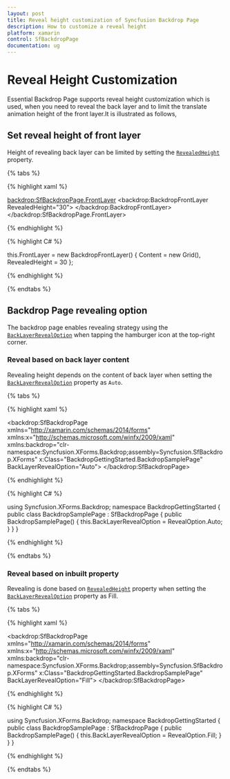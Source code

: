 ```yaml
---
layout: post
title: Reveal height customization of Syncfusion Backdrop Page
description: How to customize a reveal height
platform: xamarin
control: SfBackdropPage
documentation: ug
---
```


# Reveal Height Customization

Essential Backdrop Page supports reveal height customization which is used, when you need to reveal the back layer and to limit the translate animation height of the front layer.It is illustrated as follows,

## Set reveal height of front layer

Height of revealing back layer can be limited by setting the [`RevealedHeight`](https://help.syncfusion.com/cr/xamarin/Syncfusion.SfBackdrop.XForms~Syncfusion.XForms.Backdrop.SfBackdropPage~BackLayerRevealOption.html) property.

{% tabs %} 

{% highlight xaml %} 

<backdrop:SfBackdropPage.FrontLayer>
        <backdrop:BackdropFrontLayer RevealedHeight="30">
            <Grid />
        </backdrop:BackdropFrontLayer>
</backdrop:SfBackdropPage.FrontLayer> 


{% endhighlight %}

{% highlight C# %} 

this.FrontLayer = new BackdropFrontLayer()
{
	Content = new Grid(),
	RevealedHeight = 30
};

{% endhighlight %}

{% endtabs %}

## Backdrop Page revealing option

The backdrop page enables revealing strategy using the [`BackLayerRevealOption`](https://help.syncfusion.com/cr/xamarin/Syncfusion.SfBackdrop.XForms~Syncfusion.XForms.Backdrop.SfBackdropPage~BackLayerRevealOption.html) when tapping the hamburger icon at the top-right corner.

### Reveal based on back layer content

Revealing height depends on the content of back layer when setting the [`BackLayerRevealOption`](https://help.syncfusion.com/cr/xamarin/Syncfusion.SfBackdrop.XForms~Syncfusion.XForms.Backdrop.SfBackdropPage~BackLayerRevealOption.html) property as `Auto`.

{% tabs %} 

{% highlight xaml %} 

<backdrop:SfBackdropPage
    xmlns="http://xamarin.com/schemas/2014/forms"
    xmlns:x="http://schemas.microsoft.com/winfx/2009/xaml"
    xmlns:backdrop="clr-namespace:Syncfusion.XForms.Backdrop;assembly=Syncfusion.SfBackdrop.XForms"
    x:Class="BackdropGettingStarted.BackdropSamplePage"
    BackLayerRevealOption="Auto">
</backdrop:SfBackdropPage>

{% endhighlight %}

{% highlight C# %} 

using Syncfusion.XForms.Backdrop;
namespace BackdropGettingStarted
{
    public class BackdropSamplePage : SfBackdropPage
    {
        public BackdropSamplePage()
        {
            this.BackLayerRevealOption = RevealOption.Auto;
        }
    }
}

{% endhighlight %}

{% endtabs %}

### Reveal based on inbuilt property

Revealing is done based on [`RevealedHeight`](https://help.syncfusion.com/cr/xamarin/Syncfusion.SfBackdrop.XForms~Syncfusion.XForms.Backdrop.SfBackdropPage~BackLayerRevealOption.html) property when setting the [`BackLayerRevealOption`](https://help.syncfusion.com/cr/xamarin/Syncfusion.SfBackdrop.XForms~Syncfusion.XForms.Backdrop.SfBackdropPage~BackLayerRevealOption.html) property as Fill.

{% tabs %} 

{% highlight xaml %} 

<backdrop:SfBackdropPage
    xmlns="http://xamarin.com/schemas/2014/forms"
    xmlns:x="http://schemas.microsoft.com/winfx/2009/xaml"
    xmlns:backdrop="clr-namespace:Syncfusion.XForms.Backdrop;assembly=Syncfusion.SfBackdrop.XForms"
    x:Class="BackdropGettingStarted.BackdropSamplePage"
    BackLayerRevealOption="Fill">
</backdrop:SfBackdropPage>

{% endhighlight %}

{% highlight C# %} 

using Syncfusion.XForms.Backdrop;
namespace BackdropGettingStarted
{
    public class BackdropSamplePage : SfBackdropPage
    {
        public BackdropSamplePage()
        {
            this.BackLayerRevealOption = RevealOption.Fill;
        }
    }
}

{% endhighlight %}

{% endtabs %}
